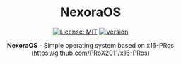 <div align="center">
  <h1>NexoraOS</h1>
  
  [![License: MIT](https://img.shields.io/badge/License-MIT-yellow.svg)](#)
  [![Version](https://img.shields.io/badge/version-0.1-blue.svg)](#)

  **NexoraOS** - Simple operating system based on x16-PRos (https://github.com/PRoX2011/x16-PRos)
</div>
